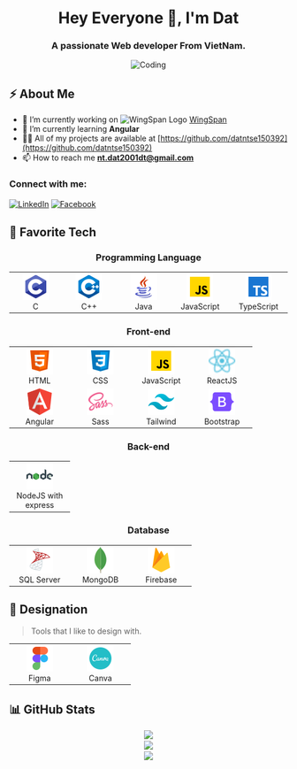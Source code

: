 <h1 align="center">Hey Everyone 👋, I'm Dat</h1>
<h3 align="center">A passionate Web developer From VietNam.</h3>

<div align="center">
 <img alt="Coding" width="500" src="https://media4.giphy.com/media/2IudUHdI075HL02Pkk/giphy.gif?cid=ecf05e47ajqt8bhjgff0jgd8i8h6yenyptsyw2hpj72v2m9p&ep=v1_gifs_search&rid=giphy.gif&ct=g">
</div>

## ⚡️ About Me

- 🔭 I’m currently working on <img alt="WingSpan Logo" width="200" src="https://firebasestorage.googleapis.com/v0/b/ongbutdicode.appspot.com/o/Logo%2Fn%C6%A1i%20t%E1%BA%A7m%20nh%C3%ACn%20kh%C3%B4ng%20c%C3%B3%20gi%E1%BB%9Bi%20h%E1%BA%A1n.svg?alt=media&token=c1dbc7d9-ba6b-4e9c-8145-b09ef2c0eb29"> [WingSpan](https://github.com/datntse150392/OngButDiCode)
- 🌱 I’m currently learning **Angular**
- 👨‍💻 All of my projects are available at [https://github.com/datntse150392](https://github.com/datntse150392)
- 📫 How to reach me **nt.dat2001dt@gmail.com**

<h3 align="left">Connect with me:</h3>
<p align="left">
  <a href="https://www.linkedin.com/in/%c4%91%e1%ba%a1t-%c4%91%e1%ba%a1t-2237681b1/" target="blank"><img align="center" src="https://raw.githubusercontent.com/rahuldkjain/github-profile-readme-generator/master/src/images/icons/Social/linked-in-alt.svg" alt="LinkedIn" height="30" width="40" /></a>
  <a href="https://www.facebook.com/ngdat2001/" target="blank"><img align="center" src="https://raw.githubusercontent.com/rahuldkjain/github-profile-readme-generator/master/src/images/icons/Social/facebook.svg" alt="Facebook" height="30" width="40" /></a>
</p>

## 🔭 Favorite Tech

<h3 align="center">Programming Language</h3>
<table align="center">
  <tr>
    <td align="center" width="96">
        <img src="/images/icons8-c-48.png" width="48" height="48" alt="C" />
      <br />C
    </td>
    <td align="center" width="96">
        <img src="/images/icons8-c-48 (1).png" width="48" height="48" alt="C#" />
      <br />C++
    </td>
    <td align="center" width="96">
        <img src="/images/icons8-java-48.png" width="48" height="48" alt="Java" />
      <br />Java
    </td>
    <td align="center" width="96">
      <a href="https://www.javascript.com/">
        <img src="/images//icons8-javascript-48.png" width="48" height="48" alt="JavaScript" />
      </a>
      <br />JavaScript
    </td>
    <td align="center" width="96">
        <img src="/images/icons8-typescript-48.png" width="48" height="48" alt="TypeScript" />
      <br />TypeScript
    </td>
  </tr>
</table>

<h3 align="center">Front-end</h3>
<table style="margin: auto" align="center">
  <tr>
    <td align="center" width="96">
        <img src="/images/icons8-html-48.png" width="48" height="48" alt="HTML" />
      <br />HTML
    </td>
    <td align="center" width="96">
        <img src="/images/icons8-css-48.png" width="48" height="48" alt="CSS" />
      <br />CSS
    </td>
    <td align="center" width="96">
        <img src="/images/icons8-javascript-48.png" width="48" height="48" alt="JavaScript" />
      <br />JavaScript
    </td>
    <td align="center" width="96">
        <img src="/images/icons8-react-a-javascript-library-for-building-user-interfaces-24.png" width="48" height="48" alt="ReactJS" />
      <br />ReactJS
    </td>
  </tr>

  <tr>
    <td align="center" width="96">
        <img src="/images/icons8-angular-48.png"48" height="48" alt="ViteJS" />
      <br />Angular
    </td>
    <td align="center" width="96">
        <img src="/images/icons8-sass-48.png" width="48" height="48" alt="Sass" />
      <br />Sass
    </td>
    <td align="center" width="96">
        <img src="/images/icons8-tailwind-css-48.png" width="48" height="48" alt="Tailwind" />
      <br />Tailwind
    </td>
   <td align="center" width="96">
        <img src="/images/icons8-bootstrap-48.png" width="48" height="48" alt="Bootstrap" />
      <br />Bootstrap
    </td>
  </tr>
</table>

<h3 align="center">Back-end</h3>
<table align="center">
  <tr>
    <td align="center" width="96">
        <img src="/images/icons8-nodejs-48.png" width="48" height="48" alt="NodeJS" />
      <br />NodeJS with express
    </td>
  </tr>
</table>

<h3 align="center">Database</h3>
<table align="center">
  <tr>
    <td align="center" width="96">
        <img src="/images/icons8-microsoft-sql-server-48.png" width="48" height="48" alt="SQL Server" />
      <br />SQL Server
    </td>
    <td align="center" width="96">
        <img src="/images/icons8-mongodb-a-cross-platform-document-oriented-database-program-48.png" width="48" height="48" alt="MongoDB" />
      <br />MongoDB
    </td>
    <td align="center" width="96">
        <img src="/images/icons8-google-firebase-console-48.png" width="48" height="48" alt="Firebase" />
      <br />Firebase
    </td>
  </tr>
</table>

## 🎨 Designation

> Tools that I like to design with.

<table align="center">
  <tr>
    <td align="center" width="96">
        <img src="/images/icons8-figma-48.png" width="48" height="48" alt="Figma" />
      <br />Figma
    </td>
    <td align="center" width="96">
        <img src="/images/icons8-canva-48.png" width="48" height="48" alt="Canva" />
      <br />Canva
    </td>
  </tr>
</table>

## 📊 GitHub Stats

<div align="center">
  <img src="https://github-readme-stats.vercel.app/api?username=datntse150392&theme=tokyonight&hide_border=false&include_all_commits=true&count_private=true" /><br/>
  <img src="https://github-readme-streak-stats.herokuapp.com/?user=datntse150392&theme=tokyonight&hide_border=false" /><br/>
  <img src="https://github-readme-stats.vercel.app/api/top-langs/?username=datntse150392&theme=tokyonight&hide_border=false&include_all_commits=true&count_private=true&layout=compact" /><br/>
</div>
